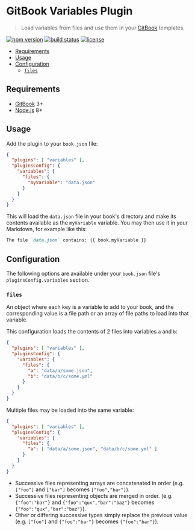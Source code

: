 # GitBook Variables Plugin

> Load variables from files and use them in your [GitBook](https://www.gitbook.com) templates.

[![npm version](https://badge.fury.io/js/gitbook-plugin-variables.svg)](https://badge.fury.io/js/gitbook-plugin-variables)
[![build status](https://travis-ci.org/AlphaHydrae/gitbook-plugin-variables.svg?branch=master)](https://travis-ci.org/AlphaHydrae/gitbook-plugin-variables)
[![license](https://img.shields.io/badge/License-MIT-blue.svg)](LICENSE.txt)


<!-- START doctoc generated TOC please keep comment here to allow auto update -->
<!-- DON'T EDIT THIS SECTION, INSTEAD RE-RUN doctoc TO UPDATE -->


- [Requirements](#requirements)
- [Usage](#usage)
- [Configuration](#configuration)
  - [`files`](#files)

<!-- END doctoc generated TOC please keep comment here to allow auto update -->



## Requirements

* [GitBook](https://www.gitbook.com) 3+
* [Node.js](https://nodejs.org) 8+



## Usage

Add the plugin to your `book.json` file:

```json
{
  "plugins": [ "variables" ],
  "pluginsConfig": {
    "variables": {
      "files": {
        "myVariable": "data.json"
      }
    }
  }
}
```

This will load the `data.json` file in your book's directory and make its contents available as the `myVariable` variable.
You may then use it in your Markdown, for example like this:

```md
The file `data.json` contains: {{ book.myVariable }}
```



## Configuration

The following options are available under your `book.json` file's `pluginsConfig.variables` section.

### `files`

An object where each key is a variable to add to your book, and the corresponding value is a file path or an array of file paths to load into that variable.

This configuration loads the contents of 2 files into variables `a` and `b`:

```json
{
  "plugins": [ "variables" ],
  "pluginsConfig": {
    "variables": {
      "files": {
        "a": "data/a/some.json",
        "b": "data/b/c/some.yml"
      }
    }
  }
}
```

Multiple files may be loaded into the same variable:

```json
{
  "plugins": [ "variables" ],
  "pluginsConfig": {
    "variables": {
      "files": {
        "a": [ "data/a/some.json", "data/b/c/some.yml" ]
      }
    }
  }
}
```

* Successive files representing arrays are concatenated in order (e.g. `["foo"]` and `["bar"]` becomes `["foo","bar"]`).
* Successive files representing objects are merged in order. (e.g. `{"foo":"bar"}` and `{"foo":"qux","bar":"baz"}` becomes `{"foo":"qux","bar":"baz"}`).
* Other or differing successive types simply replace the previous value (e.g. `["foo"]` and `{"foo":"bar"}` becomes `{"foo":"bar"}`).
